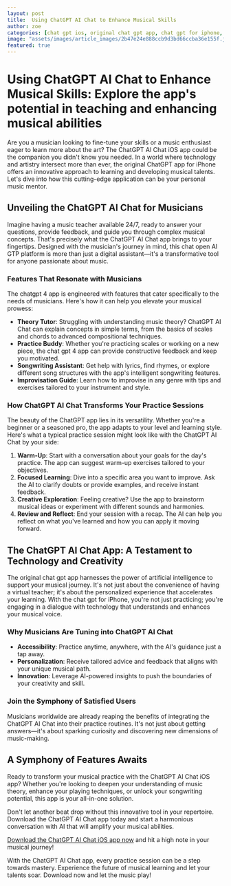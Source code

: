 ```yaml
---
layout: post
title:  Using ChatGPT AI Chat to Enhance Musical Skills
author: zoe
categories: [chat gpt ios, original chat gpt app, chat gpt for iphone, chat open ai gtp, chatgpt 4 app, chat gpt 4 app, chatgpt app]
image: "assets/images/article_images/2b47e24e888ccb9d3bd66ccba36e155f.jpg"
featured: true
---
```


# Using ChatGPT AI Chat to Enhance Musical Skills: Explore the app's potential in teaching and enhancing musical abilities

Are you a musician looking to fine-tune your skills or a music enthusiast eager to learn more about the art? The ChatGPT AI Chat iOS app could be the companion you didn't know you needed. In a world where technology and artistry intersect more than ever, the original ChatGPT app for iPhone offers an innovative approach to learning and developing musical talents. Let's dive into how this cutting-edge application can be your personal music mentor.

## Unveiling the ChatGPT AI Chat for Musicians

Imagine having a music teacher available 24/7, ready to answer your questions, provide feedback, and guide you through complex musical concepts. That's precisely what the ChatGPT AI Chat app brings to your fingertips. Designed with the musician's journey in mind, this chat open AI GTP platform is more than just a digital assistant—it's a transformative tool for anyone passionate about music.

### Features That Resonate with Musicians

The chatgpt 4 app is engineered with features that cater specifically to the needs of musicians. Here's how it can help you elevate your musical prowess:

- **Theory Tutor**: Struggling with understanding music theory? ChatGPT AI Chat can explain concepts in simple terms, from the basics of scales and chords to advanced compositional techniques.
- **Practice Buddy**: Whether you're practicing scales or working on a new piece, the chat gpt 4 app can provide constructive feedback and keep you motivated.
- **Songwriting Assistant**: Get help with lyrics, find rhymes, or explore different song structures with the app's intelligent songwriting features.
- **Improvisation Guide**: Learn how to improvise in any genre with tips and exercises tailored to your instrument and style.

### How ChatGPT AI Chat Transforms Your Practice Sessions

The beauty of the ChatGPT app lies in its versatility. Whether you're a beginner or a seasoned pro, the app adapts to your level and learning style. Here's what a typical practice session might look like with the ChatGPT AI Chat by your side:

1. **Warm-Up**: Start with a conversation about your goals for the day's practice. The app can suggest warm-up exercises tailored to your objectives.
2. **Focused Learning**: Dive into a specific area you want to improve. Ask the AI to clarify doubts or provide examples, and receive instant feedback.
3. **Creative Exploration**: Feeling creative? Use the app to brainstorm musical ideas or experiment with different sounds and harmonies.
4. **Review and Reflect**: End your session with a recap. The AI can help you reflect on what you've learned and how you can apply it moving forward.

## The ChatGPT AI Chat App: A Testament to Technology and Creativity

The original chat gpt app harnesses the power of artificial intelligence to support your musical journey. It's not just about the convenience of having a virtual teacher; it's about the personalized experience that accelerates your learning. With the chat gpt for iPhone, you're not just practicing; you're engaging in a dialogue with technology that understands and enhances your musical voice.

### Why Musicians Are Tuning into ChatGPT AI Chat

- **Accessibility**: Practice anytime, anywhere, with the AI's guidance just a tap away.
- **Personalization**: Receive tailored advice and feedback that aligns with your unique musical path.
- **Innovation**: Leverage AI-powered insights to push the boundaries of your creativity and skill.

### Join the Symphony of Satisfied Users

Musicians worldwide are already reaping the benefits of integrating the ChatGPT AI Chat into their practice routines. It's not just about getting answers—it's about sparking curiosity and discovering new dimensions of music-making.

## A Symphony of Features Awaits

Ready to transform your musical practice with the ChatGPT AI Chat iOS app? Whether you're looking to deepen your understanding of music theory, enhance your playing techniques, or unlock your songwriting potential, this app is your all-in-one solution.

Don't let another beat drop without this innovative tool in your repertoire. Download the ChatGPT AI Chat app today and start a harmonious conversation with AI that will amplify your musical abilities.

[Download the ChatGPT AI Chat iOS app now](https://apps.apple.com/us/app/ai-ask-chat-with-ai-bots/id6472484891) and hit a high note in your musical journey!

With the ChatGPT AI Chat app, every practice session can be a step towards mastery. Experience the future of musical learning and let your talents soar. Download now and let the music play!